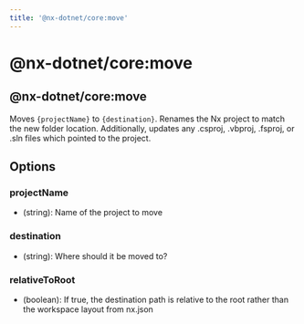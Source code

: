 ```yaml
---
title: '@nx-dotnet/core:move'
---
```


# @nx-dotnet/core:move

## @nx-dotnet/core:move

Moves `{projectName}` to `{destination}`. Renames the Nx project to match the new folder location. Additionally, updates any .csproj, .vbproj, .fsproj, or .sln files which pointed to the project.

## Options

### <span class="required">projectName</span>

- (string): Name of the project to move

### <span class="required">destination</span>

- (string): Where should it be moved to?

### relativeToRoot

- (boolean): If true, the destination path is relative to the root rather than the workspace layout from nx.json
